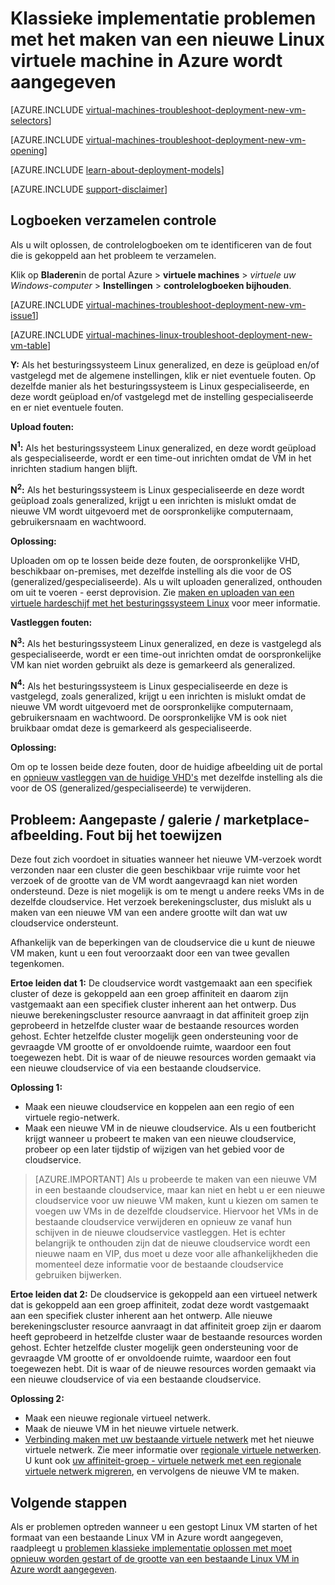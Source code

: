 <properties
   pageTitle="Problemen met Linux VM implementatie-klassiek | Microsoft Azure"
   description="Klassieke implementatie van problemen, wanneer u een nieuwe Linux virtuele machine in Azure wordt aangegeven maakt"
   services="virtual-machines-linux"
   documentationCenter=""
   authors="JiangChen79"
   manager="felixwu"
   editor=""
   tags="top-support-issue"/>

<tags
  ms.service="virtual-machines-linux"
  ms.workload="na"
  ms.tgt_pltfrm="vm-linux"
  ms.devlang="na"
  ms.topic="article"
  ms.date="09/06/2016"
  ms.author="cjiang"/>

# <a name="troubleshoot-classic-deployment-issues-with-creating-a-new-linux-virtual-machine-in-azure"></a>Klassieke implementatie problemen met het maken van een nieuwe Linux virtuele machine in Azure wordt aangegeven

[AZURE.INCLUDE [virtual-machines-troubleshoot-deployment-new-vm-selectors](../../includes/virtual-machines-linux-troubleshoot-deployment-new-vm-selectors-include.md)]

[AZURE.INCLUDE [virtual-machines-troubleshoot-deployment-new-vm-opening](../../includes/virtual-machines-troubleshoot-deployment-new-vm-opening-include.md)]

[AZURE.INCLUDE [learn-about-deployment-models](../../includes/learn-about-deployment-models-classic-include.md)]

[AZURE.INCLUDE [support-disclaimer](../../includes/support-disclaimer.md)]

## <a name="collect-audit-logs"></a>Logboeken verzamelen controle

Als u wilt oplossen, de controlelogboeken om te identificeren van de fout die is gekoppeld aan het probleem te verzamelen.

Klik op **Bladeren**in de portal Azure > **virtuele machines** > *virtuele uw Windows-computer* > **Instellingen** > **controlelogboeken bijhouden**.

[AZURE.INCLUDE [virtual-machines-troubleshoot-deployment-new-vm-issue1](../../includes/virtual-machines-troubleshoot-deployment-new-vm-issue1-include.md)]

[AZURE.INCLUDE [virtual-machines-linux-troubleshoot-deployment-new-vm-table](../../includes/virtual-machines-linux-troubleshoot-deployment-new-vm-table.md)]

**Y:** Als het besturingssysteem Linux generalized, en deze is geüpload en/of vastgelegd met de algemene instellingen, klik er niet eventuele fouten. Op dezelfde manier als het besturingssysteem is Linux gespecialiseerde, en deze wordt geüpload en/of vastgelegd met de instelling gespecialiseerde en er niet eventuele fouten.

**Upload fouten:**

**N<sup>1</sup>:** Als het besturingssysteem Linux generalized, en deze wordt geüpload als gespecialiseerde, wordt er een time-out inrichten omdat de VM in het inrichten stadium hangen blijft.

**N<sup>2</sup>:** Als het besturingssysteem is Linux gespecialiseerde en deze wordt geüpload zoals generalized, krijgt u een inrichten is mislukt omdat de nieuwe VM wordt uitgevoerd met de oorspronkelijke computernaam, gebruikersnaam en wachtwoord.

**Oplossing:**

Uploaden om op te lossen beide deze fouten, de oorspronkelijke VHD, beschikbaar on-premises, met dezelfde instelling als die voor de OS (generalized/gespecialiseerde). Als u wilt uploaden generalized, onthouden om uit te voeren - eerst deprovision. Zie [maken en uploaden van een virtuele hardeschijf met het besturingssysteem Linux](virtual-machines-linux-classic-create-upload-vhd.md) voor meer informatie.

**Vastleggen fouten:**

**N<sup>3</sup>:** Als het besturingssysteem Linux generalized, en deze is vastgelegd als gespecialiseerde, wordt er een time-out inrichten omdat de oorspronkelijke VM kan niet worden gebruikt als deze is gemarkeerd als generalized.

**N<sup>4</sup>:** Als het besturingssysteem is Linux gespecialiseerde en deze is vastgelegd, zoals generalized, krijgt u een inrichten is mislukt omdat de nieuwe VM wordt uitgevoerd met de oorspronkelijke computernaam, gebruikersnaam en wachtwoord. De oorspronkelijke VM is ook niet bruikbaar omdat deze is gemarkeerd als gespecialiseerde.

**Oplossing:**

Om op te lossen beide deze fouten, door de huidige afbeelding uit de portal en [opnieuw vastleggen van de huidige VHD's](virtual-machines-linux-classic-capture-image.md) met dezelfde instelling als die voor de OS (generalized/gespecialiseerde) te verwijderen.

## <a name="issue-custom-gallery-marketplace-image-allocation-failure"></a>Probleem: Aangepaste / galerie / marketplace-afbeelding. Fout bij het toewijzen
Deze fout zich voordoet in situaties wanneer het nieuwe VM-verzoek wordt verzonden naar een cluster die geen beschikbaar vrije ruimte voor het verzoek of de grootte van de VM wordt aangevraagd kan niet worden ondersteund. Deze is niet mogelijk is om te mengt u andere reeks VMs in de dezelfde cloudservice. Het verzoek berekeningscluster, dus mislukt als u maken van een nieuwe VM van een andere grootte wilt dan wat uw cloudservice ondersteunt.

Afhankelijk van de beperkingen van de cloudservice die u kunt de nieuwe VM maken, kunt u een fout veroorzaakt door een van twee gevallen tegenkomen.

**Ertoe leiden dat 1:** De cloudservice wordt vastgemaakt aan een specifiek cluster of deze is gekoppeld aan een groep affiniteit en daarom zijn vastgemaakt aan een specifiek cluster inherent aan het ontwerp. Dus nieuwe berekeningscluster resource aanvraagt in dat affiniteit groep zijn geprobeerd in hetzelfde cluster waar de bestaande resources worden gehost. Echter hetzelfde cluster mogelijk geen ondersteuning voor de gevraagde VM grootte of er onvoldoende ruimte, waardoor een fout toegewezen hebt. Dit is waar of de nieuwe resources worden gemaakt via een nieuwe cloudservice of via een bestaande cloudservice.

**Oplossing 1:**

- Maak een nieuwe cloudservice en koppelen aan een regio of een virtuele regio-netwerk.
- Maak een nieuwe VM in de nieuwe cloudservice.
  Als u een foutbericht krijgt wanneer u probeert te maken van een nieuwe cloudservice, probeer op een later tijdstip of wijzigen van het gebied voor de cloudservice.

> [AZURE.IMPORTANT] Als u probeerde te maken van een nieuwe VM in een bestaande cloudservice, maar kan niet en hebt u er een nieuwe cloudservice voor uw nieuwe VM maken, kunt u kiezen om samen te voegen uw VMs in de dezelfde cloudservice. Hiervoor het VMs in de bestaande cloudservice verwijderen en opnieuw ze vanaf hun schijven in de nieuwe cloudservice vastleggen. Het is echter belangrijk te onthouden zijn dat de nieuwe cloudservice wordt een nieuwe naam en VIP, dus moet u deze voor alle afhankelijkheden die momenteel deze informatie voor de bestaande cloudservice gebruiken bijwerken.

**Ertoe leiden dat 2:** De cloudservice is gekoppeld aan een virtueel netwerk dat is gekoppeld aan een groep affiniteit, zodat deze wordt vastgemaakt aan een specifiek cluster inherent aan het ontwerp. Alle nieuwe berekeningscluster resource aanvraagt in dat affiniteit groep zijn er daarom heeft geprobeerd in hetzelfde cluster waar de bestaande resources worden gehost. Echter hetzelfde cluster mogelijk geen ondersteuning voor de gevraagde VM grootte of er onvoldoende ruimte, waardoor een fout toegewezen hebt. Dit is waar of de nieuwe resources worden gemaakt via een nieuwe cloudservice of via een bestaande cloudservice.

**Oplossing 2:**

- Maak een nieuwe regionale virtueel netwerk.
- Maak de nieuwe VM in het nieuwe virtuele netwerk.
- [Verbinding maken met uw bestaande virtuele netwerk](https://azure.microsoft.com/blog/vnet-to-vnet-connecting-virtual-networks-in-azure-across-different-regions/) met het nieuwe virtuele netwerk. Zie meer informatie over [regionale virtuele netwerken](https://azure.microsoft.com/blog/2014/05/14/regional-virtual-networks/). U kunt ook [uw affiniteit-groep - virtuele netwerk met een regionale virtuele netwerk migreren](https://azure.microsoft.com/blog/2014/11/26/migrating-existing-services-to-regional-scope/), en vervolgens de nieuwe VM te maken.

## <a name="next-steps"></a>Volgende stappen
Als er problemen optreden wanneer u een gestopt Linux VM starten of het formaat van een bestaande Linux VM in Azure wordt aangegeven, raadpleegt u [problemen klassieke implementatie oplossen met moet opnieuw worden gestart of de grootte van een bestaande Linux VM in Azure wordt aangegeven](virtual-machines-linux-classic-restart-resize-error-troubleshooting.md).
